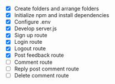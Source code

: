 - [x] Create folders and arrange folders
- [x] Initialize npm and install dependencies
- [x] Configure .env
- [x] Develop server.js
- [x] Sign up route
- [x] Login route
- [x] Logout route
- [x] Post feedback route
- [ ] Comment route
- [ ] Reply post comment route
- [ ] Delete comment route